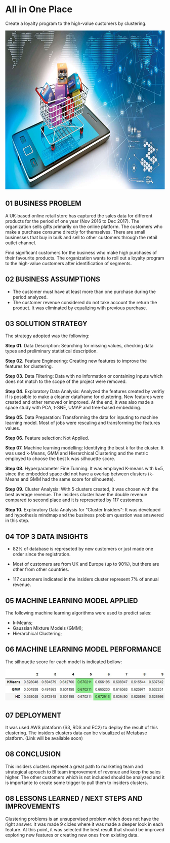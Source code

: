 # All in One Place

Create a loyalty program to the high-value customers by clustering.

<img src="https://github.com/kaotcs/p005-allinoneplace/blob/main/img/785054-ecommerce-istock-020119.jpg" alt="All in one place"
	title="AIOP"  width="100%" height="500" />

## 01 BUSINESS PROBLEM
A UK-based online retail store has captured the sales data for different products for the period of one year (Nov 2016 to Dec 2017). The organization sells gifts primarily on the online platform. The customers who make a purchase consume directly for themselves. There are small businesses that buy in bulk and sell to other customers through the retail outlet channel.

Find significant customers for the business who make high purchases of their favourite products. The organization wants to roll out a loyalty program to the high-value customers after identification of segments.

## 02 BUSINESS ASSUMPTIONS
<ul>
<li>The customer must have at least more than one purchase during the period analyzed.</li>
<li>The customer revenue considered do not take account the return the product. It was eliminated by equalizing with previous purchase. </li>
</ul>

## 03 SOLUTION STRATEGY
The strategy adopted was the following:

<b>Step 01.</b> Data Description: Searching for missing values, checking data types and preliminary statistical description.

<b>Step 02.</b> Feature Engineering: Creating new features to improve the features for clustering.

<b>Step 03.</b> Data Filtering: Data with no information or containing inputs which does not match to the scope of the project were removed.

<b>Step 04.</b> Exploratory Data Analysis: Analyzed the features created by verifiy if is possible to make a cleaner dataframe for clustering. New features were created and other removed or improved. At the end, it was also made a space study with PCA, t-SNE, UMAP and tree-based embedding.

<b>Step 05.</b> Data Preparation: Transforming the data for inputing to machine learning model. Most of jobs were rescaling and transforming the features values.

<b>Step 06.</b> Feature selection: Not Applied.

<b>Step 07.</b> Machine learning modelling: Identifying the best k for the cluster. It was used k-Means, GMM and Hierarchical Clustering and the metric employed to choose the best k was silhouette score.

<b>Step 08.</b> Hyperparameter Fine Tunning: It was employed K-means with k=5, since the embedded space did not have a overlap between clusters (k-Means and GMM had the same score for silhouette).

<b>Step 09.</b> Cluster Analysis: With 5 clusters created, it was chosen with the best average revenue. The insiders cluster have the double revenue compared to second place and it is represented by 117 customers.

<b>Step 10.</b> Exploratory Data Analysis for "Cluster Insiders": It was developed and hypothesis mindmap and the business problem question was answered in this step.

## 04 TOP 3 DATA INSIGHTS

* 82% of database is represeted by new customers or just made one order since the registration.

* Most of customers are from UK and Europe (up to 90%), but there are other from other countries.

* 117 customers indicated in the insiders cluster represent 7% of annual revenue.

## 05 MACHINE LEARNING MODEL APPLIED

The following machine learning algorithms were used to predict sales:

* k-Means;
* Gaussian Mixture Models (GMM);
* Hierarchical Clustering;

## 06 MACHINE LEARNING MODEL PERFORMANCE

The silhouette score for each model is indicated bellow:

<img src="https://github.com/kaotcs/p005-allinoneplace/blob/main/img/silhouette.jpg" alt="ML peformance"
	title="AIOP"/>

## 07 DEPLOYMENT
It was used AWS plataform (S3, RDS and EC2) to deploy the result of this clustering. The insiders clusters data can be visualized at Metabase platform. (Link will be available soon)

## 08 CONCLUSION
This insiders clusters represet a great path to marketing team and strategical aprouch to BI team improvement of revenue and keep the sales higher. The other customers which is not included should be analyzed and it is importante to create some trigger to pull them to insiders clusters.

## 08 LESSONS LEARNED / NEXT STEPS AND IMPROVEMENTS
Clustering problems is an unsupervised problem which does not have the right answer. It was made 9 cicles where it was made a deeper look in each feature. At this point, it was selected the best result that should be improved exploring new features or creating new ones from existing data.
